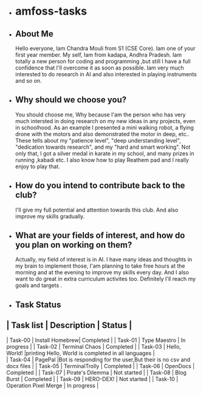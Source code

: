 - # amfoss-tasks #

  
- ## About Me ##
  
   Hello everyone, Iam Chandra Mouli from S1 (CSE Core). Iam one of your first year member.
   My self, Iam from kadapa, Andhra Pradesh. Iam totally a new person for coding and programming ,but still I have a full confidence that I'll overcome it as soon as possible.
   Iam very much interested to do research in AI and also interested in playing instruments and so on.
  
    
- ## Why should we choose you? ##

   You should choose me, Why because I'am the person who has very much intersted in doing research on my new ideas in any projects, even in schoolhood.
   As an example I presented a mini walking robot, a flying drone with the motors and also demonstrated the motor in deep, etc.. 
   These tells about my "patience level", "deep understanding level", "dedication towards research", and my "hard and smart working".
   Not only that, I got a silver medal in karate in my school, and many prizes in running ,kabadi etc. 
   I also know how to play Reathem pad and I really enjoy to play that.
   

- ## How do you intend to contribute back to the club? ##
  
   I'll give my full potential and attention towards this club. And also improve my skills gradually.
  


- ## What are your fields of interest, and how do you plan on working on them? ##

   Actually, my field of interest is in AI.
   I have many ideas and thoughts in my brain to implement those, I'am planning to take free hours at the morning and at the evening to improve my skills every day.
   And I also want to do great in extra curriculum activites too. Definitely I'll reach my goals and targets .





- ## Task Status


| Task list | Description     | Status    |
-------------------------------------------
| Task-00   | Install Homebrew| Completed |
| Task-01   | Type Maestro    | In progress |
| Task-02   | Terminal Chaos  | Completed |
| Task-03   | Hello, World!   |printing Hello, World is completed in all languages |             
| Task-04   | PagePal         |Bot is responding for the user,But their is no csv and docx files |
| Task-05   | TerminalTrolly  | Completed |
| Task-06   | OpenDocs        | Completed |
| Task-07   | Pirate's Dilemma | Not started |
| Task-08   | Blog Burst | Completed |
| Task-09   | HERO-DEX! | Not started |
| Task-10   | Operation Pixel Merge | In progress |
